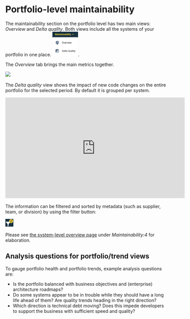 # Portfolio-level maintainability

The maintainability section on the portfolio level has two main views: *Overview* and *Delta quality*. Both views include all the systems of your portfolio in one place. <img src="../images/portfolio-maintainability-menu.png" width="80" />. 

The *Overview* tab brings the main metrics together. 

<img src="portfolio-maintainability.png" width="500" />

The *Delta quality* view shows the impact of new code changes on the entire portfolio for the selected period. By default it is grouped per system. 

<iframe width="560" height="315" src="https://www.youtube.com/embed/O9ARAQV7v1w" title="YouTube video player" frameborder="0" allow="accelerometer; autoplay; clipboard-write; encrypted-media; gyroscope; picture-in-picture; web-share" allowfullscreen></iframe>

The information can be filtered and sorted by metadata (such as supplier, team, or division) by using the filter button:

<img src="../images/filter-2.png" width="25" />

Please see [the system-level overview page](system-overview.md) under *Maintainability:4* for elaboration. 

## Analysis questions for portfolio/trend views
To gauge portfolio health and portfolio trends, example analysis questions are:
* Is the portfolio balanced with business objectives and (enterprise) architecture roadmaps? 
* Do some systems appear to be in trouble while they should have a long life ahead of them? Are quality trends heading in the right direction? 
* Which direction is technical debt moving? Does this impede developers to support the business with sufficient speed and quality?

